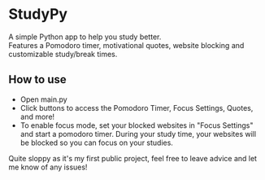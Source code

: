 # StudyPy

A simple Python app to help you study better.  
Features a Pomodoro timer, motivational quotes, website blocking and customizable study/break times.

## How to use

- Open main.py 
- Click buttons to access the Pomodoro Timer, Focus Settings, Quotes, and more!
- To enable focus mode, set your blocked websites in "Focus Settings" and start a pomodoro timer. During your study time, your websites will be blocked so you can focus on your studies.

Quite sloppy as it's my first public project, feel free to leave advice and let me know of any issues!

